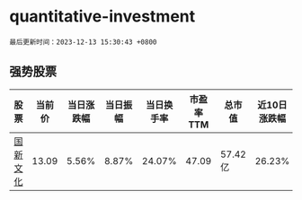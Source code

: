 # quantitative-investment

`最后更新时间：2023-12-13 15:30:43 +0800`

## 强势股票

|股票|当前价|当日涨跌幅|当日振幅|当日换手率|市盈率TTM|总市值|近10日涨跌幅|
|----|----|----|----|----|----|----|----|
|[国新文化](https://xueqiu.com/S/SH600636)|13.09|5.56%|8.87%|24.07%|47.09|57.42亿|26.23%|
